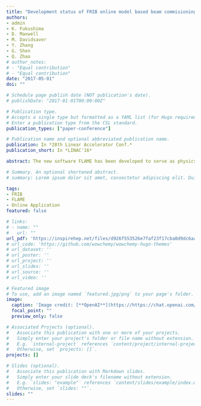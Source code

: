 ```yaml
---
title: "Development status of FRIB online model based beam commisioning application"
authors:
- admin
- K. Fukushima
- D. Maxwell
- M. Davidsaver
- Y. Zhang
- G. Shen
- Q. Zhao
# author_notes:
# - "Equal contribution"
# - "Equal contribution"
date: "2017-05-01"
doi: ""

# Schedule page publish date (NOT publication's date).
# publishDate: "2017-01-01T00:00:00Z"

# Publication type.
# Accepts a single type but formatted as a YAML list (for Hugo requirements).
# Enter a publication type from the CSL standard.
publication_types: ["paper-conference"]

# Publication name and optional abbreviated publication name.
publication: In *28th Linear Accelerator Conf.*
publication_short: In *LINAC'16*

abstract: The new software FLAME has been developed to serve as physics model used for on-line beam commissioning applications. FLAME is specially designed to cover FRIB modeling challenges to balance between speed and precision. Several on-line beam commissioning applications have been prototyped based on FLAME and tested on the physics application prototyping environment. In this paper, components of the physics application prototyping environment are firstly described. Then, the design strategy and result of the four major applications -- baseline generator, cavity tuning, orbit correction, transverse matching, are discussed.

# Summary. An optional shortened abstract.
# summary: Lorem ipsum dolor sit amet, consectetur adipiscing elit. Duis posuere tellus ac convallis placerat. Proin tincidunt magna sed ex sollicitudin condimentum.

tags:
- FRIB
- FLAME
- Online Application
featured: false

# links:
# - name: ""
#   url: ""
url_pdf: 'https://inspirehep.net/files/d926f553526e7faf23f17cba0d9dc6aa'
# url_code: 'https://github.com/wowchemy/wowchemy-hugo-themes'
# url_dataset: ''
# url_poster: ''
# url_project: ''
# url_slides: ''
# url_source: ''
# url_video: ''

# Featured image
# To use, add an image named `featured.jpg/png` to your page's folder. 
image:
  caption: 'Image credit: [**OpenAI**](https://https://chat.openai.com/auth/login)'
  focal_point: ""
  preview_only: false

# Associated Projects (optional).
#   Associate this publication with one or more of your projects.
#   Simply enter your project's folder or file name without extension.
#   E.g. `internal-project` references `content/project/internal-project/index.md`.
#   Otherwise, set `projects: []`.
projects: []

# Slides (optional).
#   Associate this publication with Markdown slides.
#   Simply enter your slide deck's filename without extension.
#   E.g. `slides: "example"` references `content/slides/example/index.md`.
#   Otherwise, set `slides: ""`.
slides: ""
---
```


<!-- {{% callout note %}}
Click the *Cite* button above to demo the feature to enable visitors to import publication metadata into their reference management software.
{{% /callout %}}

{{% callout note %}}
Create your slides in Markdown - click the *Slides* button to check out the example.
{{% /callout %}}

Add the publication's **full text** or **supplementary notes** here. You can use rich formatting such as including [code, math, and images](https://wowchemy.com/docs/content/writing-markdown-latex/). -->
